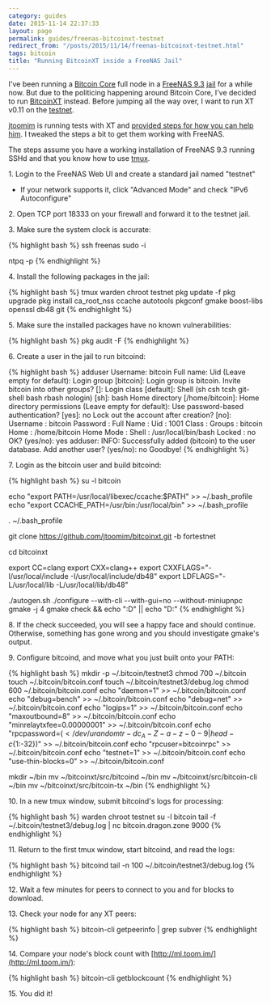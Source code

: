 ```yaml
---
category: guides
date: 2015-11-14 22:37:33
layout: page
permalink: guides/freenas-bitcoinxt-testnet
redirect_from: "/posts/2015/11/14/freenas-bitcoinxt-testnet.html"
tags: bitcoin
title: "Running BitcoinXT inside a FreeNAS Jail"
---
```


I've been running a [Bitcoin Core][bitcoin_core] full node in a [FreeNAS 9.3][freenas] [jail][freenas_jails] for a while now. But due to the politicing happening around Bitcoin Core, I've decided to run [BitcoinXT][bitcoinxt] instead. Before jumping all the way over, I want to run XT v0.11 on the [testnet][testnet].

[jtoomim][jtoomim] is running tests with XT and [provided steps for how you can help him][reddit]. I tweaked the steps a bit to get them working with FreeNAS.

The steps assume you have a working installation of FreeNAS 9.3 running SSHd and that you know how to use [tmux][tmux].

1\. Login to the FreeNAS Web UI and create a standard jail named "testnet"

 * If your network supports it, click "Advanced Mode" and check "IPv6 Autoconfigure"

2\. Open TCP port 18333 on your firewall and forward it to the testnet jail.

3\. Make sure the system clock is accurate:

{% highlight bash %}
ssh freenas
sudo -i

ntpq -p
{% endhighlight %}

4\. Install the following packages in the jail:

{% highlight bash %}
tmux
warden chroot testnet
pkg update -f
pkg upgrade
pkg install ca_root_nss ccache autotools pkgconf gmake boost-libs openssl db48 git
{% endhighlight %}

5\. Make sure the installed packages have no known vulnerabilities:

{% highlight bash %}
pkg audit -F
{% endhighlight %}

6\. Create a user in the jail to run bitcoind:

{% highlight bash %}
adduser
    Username: bitcoin
    Full name:
    Uid (Leave empty for default):
    Login group [bitcoin]:
    Login group is bitcoin. Invite bitcoin into other groups? []:
    Login class [default]:
    Shell (sh csh tcsh git-shell bash rbash nologin) [sh]: bash
    Home directory [/home/bitcoin]:
    Home directory permissions (Leave empty for default):
    Use password-based authentication? [yes]: no
    Lock out the account after creation? [no]:
    Username   : bitcoin
    Password   : <disabled>
    Full Name  :
    Uid        : 1001
    Class      :
    Groups     : bitcoin
    Home       : /home/bitcoin
    Home Mode  :
    Shell      : /usr/local/bin/bash
    Locked     : no
    OK? (yes/no): yes
    adduser: INFO: Successfully added (bitcoin) to the user database.
    Add another user? (yes/no): no
    Goodbye!
{% endhighlight %}

7\. Login as the bitcoin user and build bitcoind:

{% highlight bash %}
su -l bitcoin

echo "export PATH=/usr/local/libexec/ccache:\$PATH" >> ~/.bash_profile
echo "export CCACHE_PATH=/usr/bin:/usr/local/bin" >> ~/.bash_profile

. ~/.bash_profile

git clone https://github.com/jtoomim/bitcoinxt.git -b fortestnet

cd bitcoinxt

export CC=clang
export CXX=clang++
export CXXFLAGS="-I/usr/local/include -I/usr/local/include/db48"
export LDFLAGS="-L/usr/local/lib -L/usr/local/lib/db48"

./autogen.sh
./configure --with-cli --with-gui=no --without-miniupnpc
gmake -j 4
gmake check && echo ":D" || echo "D:"
{% endhighlight %}

8\. If the check succeeded, you will see a happy face and should continue. Otherwise, something has gone wrong and you should investigate gmake's output.

9\. Configure bitcoind, and move what you just built onto your PATH:

{% highlight bash %}
mkdir -p ~/.bitcoin/testnet3
chmod 700 ~/.bitcoin
touch ~/.bitcoin/bitcoin.conf
touch ~/.bitcoin/testnet3/debug.log
chmod 600 ~/.bitcoin/bitcoin.conf
echo "daemon=1" >> ~/.bitcoin/bitcoin.conf
echo "debug=bench" >> ~/.bitcoin/bitcoin.conf
echo "debug=net" >> ~/.bitcoin/bitcoin.conf
echo "logips=1" >> ~/.bitcoin/bitcoin.conf
echo "maxoutbound=8" >> ~/.bitcoin/bitcoin.conf
echo "minrelaytxfee=0.00000001" >> ~/.bitcoin/bitcoin.conf
echo "rpcpassword=$(< /dev/urandom tr -dc _A-Z-a-z-0-9 | head -c${1:-32})" >> ~/.bitcoin/bitcoin.conf
echo "rpcuser=bitcoinrpc" >> ~/.bitcoin/bitcoin.conf
echo "testnet=1" >> ~/.bitcoin/bitcoin.conf
echo "use-thin-blocks=0" >> ~/.bitcoin/bitcoin.conf

mkdir ~/bin
mv ~/bitcoinxt/src/bitcoind ~/bin
mv ~/bitcoinxt/src/bitcoin-cli ~/bin
mv ~/bitcoinxt/src/bitcoin-tx ~/bin
{% endhighlight %}

10\. In a new tmux window, submit bitcoind's logs for processing:

{% highlight bash %}
warden chroot testnet
su -l bitcoin
tail -f ~/.bitcoin/testnet3/debug.log | nc bitcoin.dragon.zone 9000
{% endhighlight %}

11\. Return to the first tmux window, start bitcoind, and read the logs:

{% highlight bash %}
bitcoind
tail -n 100 ~/.bitcoin/testnet3/debug.log
{% endhighlight %}

12\. Wait a few minutes for peers to connect to you and for blocks to download.

13\. Check your node for any XT peers:

{% highlight bash %}
bitcoin-cli getpeerinfo | grep subver
{% endhighlight %}

14\. Compare your node's block count with [http://ml.toom.im/](http://ml.toom.im/):

{% highlight bash %}
bitcoin-cli getblockcount
{% endhighlight %}

15\. You did it!


[bitcoin_core]: https://github.com/bitcoin/bitcoin
[bitcoinxt]: https://bitcoinxt.software/
[freenas]: http://www.freenas.org/
[freenas_jails]: https://doc.freenas.org/9.3/freenas_jails.html
[jtoomim]: http://github.com/jtoomim
[reddit]: https://www.reddit.com/r/bitcoinxt/comments/3sq2r3/testnet_is_forking_and_unforking/cwzzhm3
[testnet]: https://en.bitcoin.it/wiki/Testnet
[tmux]: https://tmux.github.io/
